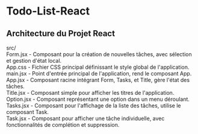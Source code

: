 # Todo-List-React
 
## Architecture du Projet React

src/  
  Form.jsx - Composant pour la création de nouvelles tâches, avec sélection et gestion d'état local.  
  App.css - Fichier CSS principal définissant le style global de l'application.  
  main.jsx - Point d'entrée principal de l'application, rend le composant App.  
  App.jsx - Composant racine intégrant Form, Tasks, et Title, gère l'état des tâches.  
  Title.jsx - Composant simple pour afficher les titres de l'application.  
  Option.jsx - Composant représentant une option dans un menu déroulant.  
  Tasks.jsx - Composant pour l'affichage de la liste des tâches, utilise le composant Task.  
  Task.jsx - Composant pour afficher une tâche individuelle, avec fonctionnalités de complétion et suppression.  
